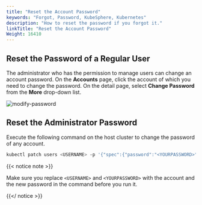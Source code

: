 ```yaml
---
title: "Reset the Account Password"
keywords: "Forgot, Password, KubeSphere, Kubernetes"
description: "How to reset the password if you forgot it."
linkTitle: "Reset the Account Password"
Weight: 16410
---
```


## Reset the Password of a Regular User

The administrator who has the permission to manage users can change an account password. On the **Accounts** page, click the account of which you need to change the password. On the detail page, select **Change Password** from the **More** drop-down list.

![modify-password](/images/docs/faq/forgot-password/modify-password.png)

## Reset the Administrator Password

Execute the following command on the host cluster to change the password of any account.

```bash
kubectl patch users <USERNAME> -p '{"spec":{"password":"<YOURPASSWORD>"}}' --type='merge' && kubectl annotate users <USERNAME> iam.kubesphere.io/password-encrypted-
```

{{< notice note >}}

Make sure you replace `<USERNAME>` and `<YOURPASSWORD>` with the account and the new password in the command before you run it.

{{</ notice >}} 